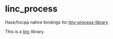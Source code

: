 # linc_process

Haxe/hxcpp native bindings for [tiny-process-library](https://gitlab.com/eidheim/tiny-process-library)

This is a [linc](http://snowkit.github.io/linc/) library.
